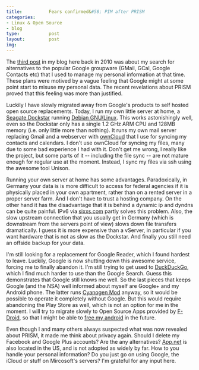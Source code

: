 ```yaml
--- 
title:          Fears confirmed&#58; PIM after PRISM 
categories:     
- Linux & Open Source
- blog
type:           post
layout:         post
img:
---
```


The [third post](/2010/alternativen-zu-google) 
in my blog here back in 2010 was about my search for alternatives to the popular
Google groupware (GMail, GCal, Google Contacts etc) that I used to manage my
personal information at that time. These plans were
motived by a vague feeling that Google might at some point start to misuse my
personal data. The recent revelations about PRISM proved that this feeling was more
than justified.

Luckily I have slowly migrated away from Google's products to self hosted open source
replacements. Today, I run my own little server at home, a
[Seagate Dockstar](http://archlinuxarm.org/platforms/armv5/seagate-dockstar) 
running [Debian GNU/Linux](http://www.debian.org). 
This works astonishingly well, even
so the Dockstar only has a single 1.2
GHz ARM CPU and 128MB memory (i.e. only little more than nothing). It runs my own
mail server replacing Gmail and a webserver with [ownCloud](http://owncloud.org) 
that I use for syncing
my contacts and calendars. I don't use ownCloud for syncing my files, many due
to some bad experience I had with it. Don't get me wrong, I really like the project, but
some parts of it -- including the file sync -- are not mature
enough for regular use at the moment. Instead, I sync my files via ssh using the awesome tool
Unison.  

Running your own server at home has some advantages. Paradoxically, in Germany your data is
is more difficult to access for federal agencies if it is physically placed in
your own apartment, rather than on a rented server in a proper server farm. And I
don't have to trust a hosting company. On the other hand it has the disadvantage that it is behind
a dynamic ip and dyndns can be quite painful. IPv6 via 
[sixxs.com](https://www.sixxs.net) partly solves
this problem. Also, the slow upstream connection
that you usually get in Germany (which is downstream from the servers point of view)
slows down file transfers dramatically. I guess it is more expensive than a
vServer, in particular if you want hardware that is not as slow as the Dockstar.
And finally you still need an offside backup for your data.

I'm still looking for a replacement for Google Reader, which I found hardest to
leave. Luckily, Google is now shutting down this awesome service, forcing me to
finally abandon it. I'm still trying to get used to
[DuckDuckGo](https://duckduckgo.com), which I find
much harder to use than the Google Search. Guess this demonstrates that Google
still knows me well. So the last pieces that keeps Google (and the NSA) well
informed about myself are Google+ and my Android phone. The latter runs
[Cyanogen Mod](http://www.cyanogenmod.com) anyway, so it
would be possible to operate it completely without Google. But this would require abandoning
the Play Store as well, which is not an option for me in the moment. I will
try to migrate slowly to Open Source Apps provided by
[F-Droid](http://f-droid.org), so that I might
be able to [free my android](https://fsfe.org/campaigns/android) in the future.

Even though I and many others always suspected what was now revealed about
PRISM, it made me think about privacy again. Should I delete my Facebook and
Google Plus accounts? Are the any alternatives? [App.net](https://app.net) is also
located in the US, and is not adopted as widely by far. How to you handle your
personal information? Do you just go on using Google, the iCloud or stuff on
Mircosoft's servers? I'm grateful for any input here.

